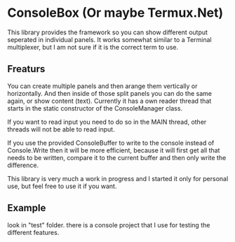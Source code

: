 # ConsoleBox (Or maybe Termux.Net)
This library provides the framework so you can show different output seperated in individual panels.
It works somewhat similar to a Terminal multiplexer, but I am not sure if it is the correct term to use.

## Freaturs

You can create multiple panels and then arange them vertically or horizontally.
And then inside of those split panels you can do the same again, or show content (text).
Currently it has a own reader thread that starts in the static constructor of the ConsoleManager class.

If you want to read input you need to do so in the MAIN thread, other threads will not be able to read input.

If you use the provided ConsoleBuffer to write to the console instead of Console.Write then it will be more efficient,
because it will first get all that needs to be written, compare it to the current buffer and then only write the difference.

This library is very much a work in progress and I started it only for personal use, but feel free to use it if you want.

## Example

look in "test" folder. there is a console project that I use for testing the different features.